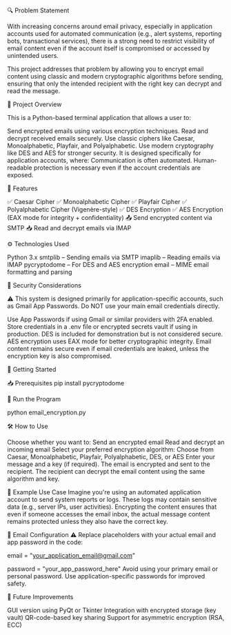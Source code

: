 🔍 Problem Statement


With increasing concerns around email privacy, especially in application accounts used for automated communication (e.g., alert systems, reporting bots, transactional services), there is a strong need to restrict visibility of email content even if the account itself is compromised or accessed by unintended users.

This project addresses that problem by allowing you to encrypt email content using classic and modern cryptographic algorithms before sending, ensuring that only the intended recipient with the right key can decrypt and read the message.


📌 Project Overview

This is a Python-based terminal application that allows a user to:

Send encrypted emails using various encryption techniques.
Read and decrypt received emails securely.
Use classic ciphers like Caesar, Monoalphabetic, Playfair, and Polyalphabetic.
Use modern cryptography like DES and AES for stronger security.
It is designed specifically for application accounts, where:
Communication is often automated.
Human-readable protection is necessary even if the account credentials are exposed.


🔧 Features

✅ Caesar Cipher
✅ Monoalphabetic Cipher
✅ Playfair Cipher
✅ Polyalphabetic Cipher (Vigenère-style)
✅ DES Encryption
✅ AES Encryption (EAX mode for integrity + confidentiality)
📤 Send encrypted content via SMTP
📥 Read and decrypt emails via IMAP



⚙️ Technologies Used

Python 3.x
smtplib – Sending emails via SMTP
imaplib – Reading emails via IMAP
pycryptodome – For DES and AES encryption
email – MIME email formatting and parsing


🔐 Security Considerations

⚠️ This system is designed primarily for application-specific accounts, such as Gmail App Passwords.
Do NOT use your main email credentials directly.

Use App Passwords if using Gmail or similar providers with 2FA enabled.
Store credentials in a .env file or encrypted secrets vault if using in production.
DES is included for demonstration but is not considered secure.
AES encryption uses EAX mode for better cryptographic integrity.
Email content remains secure even if email credentials are leaked, unless the encryption key is also compromised.



🚀 Getting Started

📥 Prerequisites
pip install pycryptodome

🧪 Run the Program

python email_encryption.py


🛠️ How to Use

Choose whether you want to:
Send an encrypted email
Read and decrypt an incoming email
Select your preferred encryption algorithm:
Choose from Caesar, Monoalphabetic, Playfair, Polyalphabetic, DES, or AES
Enter your message and a key (if required).
The email is encrypted and sent to the recipient.
The recipient can decrypt the email content using the same algorithm and key.


🧠 Example Use Case
Imagine you're using an automated application account to send system reports or logs. These logs may contain sensitive data (e.g., server IPs, user activities). Encrypting the content ensures that even if someone accesses the email inbox, the actual message content remains protected unless they also have the correct key.



📧 Email Configuration
⚠️ Replace placeholders with your actual email and app password in the code:

email = "your_application_email@gmail.com"

password = "your_app_password_here"
Avoid using your primary email or personal password. Use application-specific passwords for improved safety.



🧩 Future Improvements

GUI version using PyQt or Tkinter
Integration with encrypted storage (key vault)
QR-code-based key sharing
Support for asymmetric encryption (RSA, ECC)
